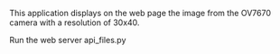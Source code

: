 This application displays on the web page the image from the OV7670 camera with a resolution of 30x40.

Run the web server api_files.py
